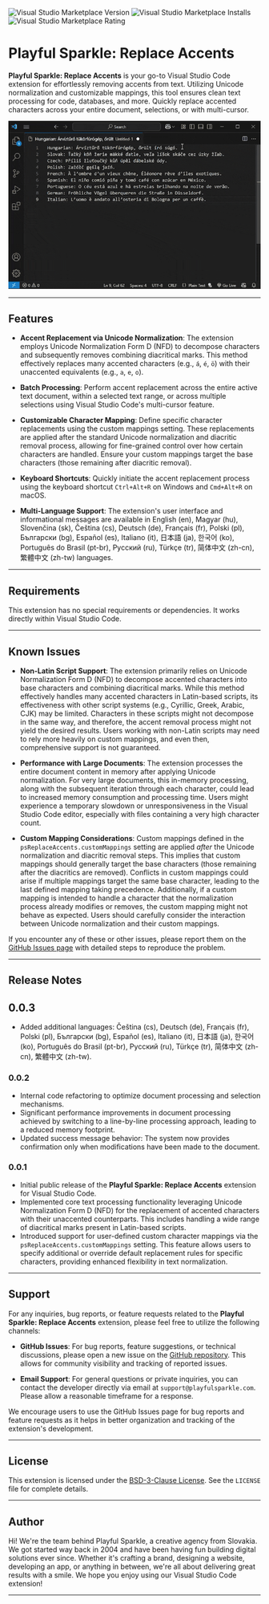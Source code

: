 ![Visual Studio Marketplace Version](https://img.shields.io/visual-studio-marketplace/v/playful-sparkle.ps-replace-accents?style=flat-square)
![Visual Studio Marketplace Installs](https://img.shields.io/visual-studio-marketplace/i/playful-sparkle.ps-replace-accents?style=flat-square)
![Visual Studio Marketplace Rating](https://img.shields.io/visual-studio-marketplace/stars/playful-sparkle.ps-replace-accents?style=flat-square)

# Playful Sparkle: Replace Accents

**Playful Sparkle: Replace Accents** is your go-to Visual Studio Code extension for effortlessly removing accents from text. Utilizing Unicode normalization and customizable mappings, this tool ensures clean text processing for code, databases, and more. Quickly replace accented characters across your entire document, selections, or with multi-cursor.

![Usage preview](img/preview.gif "Usage preview")

---

## Features

* **Accent Replacement via Unicode Normalization**: The extension employs Unicode Normalization Form D (NFD) to decompose characters and subsequently removes combining diacritical marks. This method effectively replaces many accented characters (e.g., `á`, `é`, `ö`) with their unaccented equivalents (e.g., `a`, `e`, `o`).

* **Batch Processing**: Perform accent replacement across the entire active text document, within a selected text range, or across multiple selections using Visual Studio Code's multi-cursor feature.

* **Customizable Character Mapping**: Define specific character replacements using the custom mappings setting. These replacements are applied after the standard Unicode normalization and diacritic removal process, allowing for fine-grained control over how certain characters are handled. Ensure your custom mappings target the base characters (those remaining after diacritic removal).

* **Keyboard Shortcuts**: Quickly initiate the accent replacement process using the keyboard shortcut `Ctrl+Alt+R` on Windows and `Cmd+Alt+R` on macOS.

* **Multi-Language Support**: The extension's user interface and informational messages are available in English (en), Magyar (hu), Slovenčina (sk), Čeština (cs), Deutsch (de), Français (fr), Polski (pl), Български (bg), Español (es), Italiano (it), 日本語 (ja), 한국어 (ko), Português do Brasil (pt-br), Русский (ru), Türkçe (tr), 简体中文 (zh-cn), 繁體中文 (zh-tw) languages.

---

## Requirements

This extension has no special requirements or dependencies. It works directly within Visual Studio Code.

---
## Known Issues

* **Non-Latin Script Support**: The extension primarily relies on Unicode Normalization Form D (NFD) to decompose accented characters into base characters and combining diacritical marks. While this method effectively handles many accented characters in Latin-based scripts, its effectiveness with other script systems (e.g., Cyrillic, Greek, Arabic, CJK) may be limited. Characters in these scripts might not decompose in the same way, and therefore, the accent removal process might not yield the desired results. Users working with non-Latin scripts may need to rely more heavily on custom mappings, and even then, comprehensive support is not guaranteed.

* **Performance with Large Documents**: The extension processes the entire document content in memory after applying Unicode normalization. For very large documents, this in-memory processing, along with the subsequent iteration through each character, could lead to increased memory consumption and processing time. Users might experience a temporary slowdown or unresponsiveness in the Visual Studio Code editor, especially with files containing a very high character count.

* **Custom Mapping Considerations**: Custom mappings defined in the `psReplaceAccents.customMappings` setting are applied *after* the Unicode normalization and diacritic removal steps. This implies that custom mappings should generally target the base characters (those remaining after the diacritics are removed). Conflicts in custom mappings could arise if multiple mappings target the same base character, leading to the last defined mapping taking precedence. Additionally, if a custom mapping is intended to handle a character that the normalization process already modifies or removes, the custom mapping might not behave as expected. Users should carefully consider the interaction between Unicode normalization and their custom mappings.

If you encounter any of these or other issues, please report them on the [GitHub Issues page](https://github.com/playfulsparkle/vscode_ps_replace_accents/issues) with detailed steps to reproduce the problem.

---

## Release Notes

## 0.0.3

* Added additional languages: Čeština (cs), Deutsch (de), Français (fr), Polski (pl), Български (bg), Español (es), Italiano (it), 日本語 (ja), 한국어 (ko), Português do Brasil (pt-br), Русский (ru), Türkçe (tr), 简体中文 (zh-cn), 繁體中文 (zh-tw).

### 0.0.2

* Internal code refactoring to optimize document processing and selection mechanisms.
* Significant performance improvements in document processing achieved by switching to a line-by-line processing approach, leading to a reduced memory footprint.
* Updated success message behavior: The system now provides confirmation only when modifications have been made to the document.

### 0.0.1

* Initial public release of the **Playful Sparkle: Replace Accents** extension for Visual Studio Code.
* Implemented core text processing functionality leveraging Unicode Normalization Form D (NFD) for the replacement of accented characters with their unaccented counterparts. This includes handling a wide range of diacritical marks present in Latin-based scripts.
* Introduced support for user-defined custom character mappings via the `psReplaceAccents.customMappings` setting. This feature allows users to specify additional or override default replacement rules for specific characters, providing enhanced flexibility in text normalization.

---

## Support

For any inquiries, bug reports, or feature requests related to the **Playful Sparkle: Replace Accents** extension, please feel free to utilize the following channels:

* **GitHub Issues**: For bug reports, feature suggestions, or technical discussions, please open a new issue on the [GitHub repository](https://github.com/playfulsparkle/vscode_ps_replace_accents/issues). This allows for community visibility and tracking of reported issues.

* **Email Support**: For general questions or private inquiries, you can contact the developer directly via email at `support@playfulsparkle.com`. Please allow a reasonable timeframe for a response.

We encourage users to use the GitHub Issues page for bug reports and feature requests as it helps in better organization and tracking of the extension's development.

---

## License

This extension is licensed under the [BSD-3-Clause License](https://github.com/playfulsparkle/vscode_ps_replace_accents/blob/main/LICENSE). See the `LICENSE` file for complete details.

---

## Author

Hi! We're the team behind Playful Sparkle, a creative agency from Slovakia. We got started way back in 2004 and have been having fun building digital solutions ever since. Whether it's crafting a brand, designing a website, developing an app, or anything in between, we're all about delivering great results with a smile. We hope you enjoy using our Visual Studio Code extension!

---
